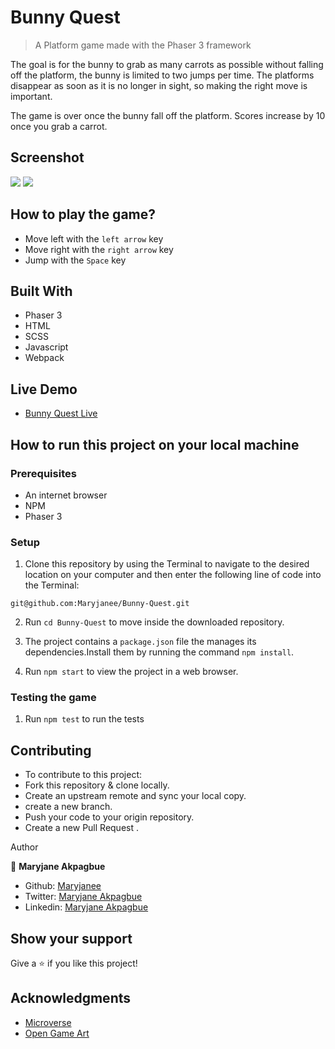 # Bunny Quest
> A Platform game made with the Phaser 3 framework

The goal is for the bunny to grab as many carrots as possible without falling off the platform, the bunny is limited to two jumps per time.
The platforms disappear as soon as it is no longer in sight, so making the right move is important.

The game is over once the bunny fall off the platform.
Scores increase by 10 once you grab a carrot.

## Screenshot

![](./screenshots/screenshot-1.png)
![](./screenshots/screenshot-2.png)


## How to play the game?

- Move left with the  `left arrow`  key
- Move right with the  `right arrow`  key
- Jump with the  `Space`  key


## Built With

- Phaser 3
- HTML
- SCSS
- Javascript
- Webpack

## Live Demo

- [Bunny Quest Live]()

## How to run this project on your local machine

### Prerequisites
- An internet browser
- NPM
- Phaser 3 

   
### Setup

1. Clone this repository by using the Terminal to navigate to the desired location on your computer and then enter the following line of code into the Terminal:
```
git@github.com:Maryjanee/Bunny-Quest.git
```
2. Run `cd Bunny-Quest` to move inside the downloaded repository.

3. The project contains a `package.json` file the manages its dependencies.Install them by running the command `npm install`.

4. Run  `npm start` to view the project in a web browser.
### Testing the game

1. Run `npm test` to run the tests

## Contributing

- To contribute to this project:
- Fork this repository & clone locally.
- Create an upstream remote and sync your local copy.
- create a new branch.
- Push your code to your origin repository.
- Create a new Pull Request .


Author

👤 **Maryjane Akpagbue**

- Github: [Maryjanee](https://github.com/Maryjanee)
- Twitter: [Maryjane Akpagbue](https://twitter.com/alfredmaryjane)
- Linkedin: [Maryjane Akpagbue](https://www.linkedin.com/in/maryjane-akpagbue)

## Show your support

Give a ⭐️ if you like this project!

## Acknowledgments
-  [Microverse](https:www.microverse.org)
-  [Open Game Art](https://opengameart.org/)